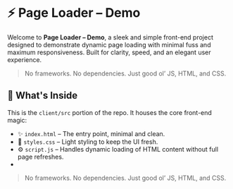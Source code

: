 # ⚡ Page Loader – Demo

Welcome to **Page Loader – Demo**, a sleek and simple front-end project designed to demonstrate dynamic page loading with minimal fuss and maximum responsiveness. Built for clarity, speed, and an elegant user experience.

> No frameworks. No dependencies. Just good ol’ JS, HTML, and CSS.


## 🧠 What's Inside

This is the `client/src` portion of the repo. It houses the core front-end magic:

- ✨ `index.html` – The entry point, minimal and clean.
- 🎨 `styles.css` – Light styling to keep the UI fresh.
- ⚙️ `script.js` – Handles dynamic loading of HTML content without full page refreshes.
-


> No frameworks. No dependencies. Just good ol’ JS, HTML, and CSS.

